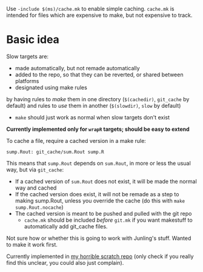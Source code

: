 Use `-include $(ms)/cache.mk` to enable simple caching. `cache.mk` is intended for files which are expensive to make, but not expensive to track.

# Basic idea

Slow targets are:
* made automatically, but not remade automatically
* added to the repo, so that they can be reverted, or shared between platforms
* designated using make rules

by having rules to _make_ them in one directory (`$(cachedir)`, `git_cache` by default) and rules to _use_ them in another (`$(slowdir)`, `slow` by default)
* `make` should just work as normal when slow targets don't exist

__Currently implemented only for `wrapR` targets; should be easy to extend__

To cache a file, require a cached version in a make rule:

```make
sump.Rout: git_cache/sum.Rout sump.R
```

This means that `sump.Rout` depends on `sum.Rout`, in more or less the usual way, but via `git_cache`:

* If a cached version of `sum.Rout` does not exist, it will be made the normal way and cached
* If the cached version does exist, it will not be remade as a step to making sump.Rout, unless you override the cache (do this with `make sump.Rout.nocache`)
* The cached version is meant to be pushed and pulled with the git repo
	* `cache.mk` should be included _before_ `git.mk` if you want makestuff to automatically add git_cache files.

Not sure how or whether this is going to work with Junling's stuff. Wanted to make it work first.

Currently implemented in [my horrible scratch repo](https://github.com/dushoff/scratch) (only check if you really find this unclear, you could also just complain).
